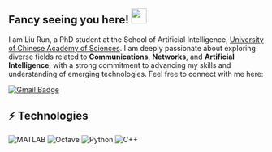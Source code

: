 ## Fancy seeing you here! <img src="https://raw.githubusercontent.com/aemmadi/aemmadi/master/wave.gif" width="30">

I am Liu Run, a PhD student at the School of Artificial Intelligence, [University of Chinese Academy of Sciences](https://www.ucas.ac.cn/). I am deeply passionate about exploring diverse fields related to **Communications**, **Networks**, and **Artificial Intelligence**, with a strong commitment to advancing my skills and understanding of emerging technologies. Feel free to connect with me here:

[![Gmail Badge](https://img.shields.io/badge/-liurun22@mails.ucas.ac.cn-c14438?style=flat-square&logo=Gmail&logoColor=white&link=mailto:liurun22@mails.ucas.ac.cn)](mailto:liurun22@mails.ucas.ac.cn)

## ⚡ Technologies
![MATLAB](https://img.shields.io/badge/-MATLAB-orange?style=flat-square)
![Octave](https://img.shields.io/badge/-Octave-0790C0?style=flat-square)
![Python](https://img.shields.io/badge/-Python-3776AB?style=flat-square)
![C++](https://img.shields.io/badge/-C++-00599C?style=flat-square)


